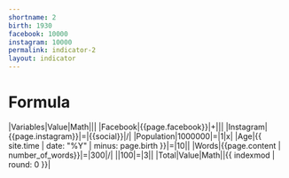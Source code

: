 ```yaml
---
shortname: 2
birth: 1930
facebook: 10000
instagram: 10000
permalink: indicator-2
layout: indicator
---
```


# Formula

|Variables|Value|Math|||
|Facebook|{{page.facebook}}|+|||
|Instagram|{{page.instagram}}|=|{{social}}|/|
|Population|1000000|=|1|x|
|Age|{{ site.time | date: "%Y" | minus: page.birth }}|=|10||
|Words|{{page.content | number_of_words}}|=|300|/|
||100|=|3||
|Total|Value|Math||{{ indexmod | round: 0 }}|
